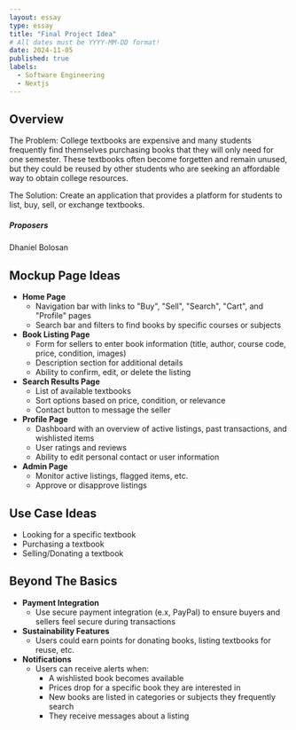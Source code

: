 ```yaml
---
layout: essay
type: essay
title: "Final Project Idea"
# All dates must be YYYY-MM-DD format!
date: 2024-11-05
published: true
labels:
  - Software Engineering
  - Nextjs
---
```


## Overview

The Problem: College textbooks are expensive and many students frequently find themselves purchasing books that they will only need for one semester. These textbooks often become forgetten and remain unused, but they could be reused by other students who are seeking an affordable way to obtain college resources.

The Solution: Create an application that provides a platform for students to list, buy, sell, or exchange textbooks.

##### Proposers

Dhaniel Bolosan

## Mockup Page Ideas

- **Home Page**
  - Navigation bar with links to "Buy", "Sell", "Search", "Cart", and "Profile" pages
  - Search bar and filters to find books by specific courses or subjects
- **Book Listing Page**
  - Form for sellers to enter book information (title, author, course code, price, condition, images)
  - Description section for additional details
  - Ability to confirm, edit, or delete the listing
- **Search Results Page**
  - List of available textbooks
  - Sort options based on price, condition, or relevance
  - Contact button to message the seller
- **Profile Page**
  - Dashboard with an overview of active listings, past transactions, and wishlisted items
  - User ratings and reviews
  - Ability to edit personal contact or user information
- **Admin Page**
  - Monitor active listings, flagged items, etc.
  - Approve or disapprove listings

## Use Case Ideas

- Looking for a specific textbook
- Purchasing a textbook
- Selling/Donating a textbook

## Beyond The Basics

- **Payment Integration**
  - Use secure payment integration (e.x, PayPal) to ensure buyers and sellers feel secure during transactions
- **Sustainability Features**
  - Users could earn points for donating books, listing textbooks for reuse, etc.
- **Notifications**
  - Users can receive alerts when:
    - A wishlisted book becomes available
    - Prices drop for a specific book they are interested in
    - New books are listed in categories or subjects they frequently search
    - They receive messages about a listing

